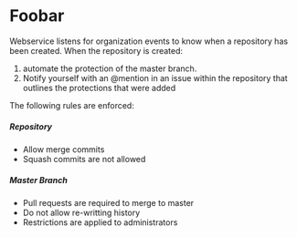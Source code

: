 # Foobar

Webservice listens for organization events to know when a repository has been created. When the repository is created:

1. automate the protection of the master branch. 
2. Notify yourself with an @mention in an issue within the repository that outlines the protections that were added

The following rules are enforced:

##### Repository
* Allow merge commits
* Squash commits are not allowed

##### Master Branch
* Pull requests are required to merge to master
* Do not allow re-writting history
* Restrictions are applied to administrators